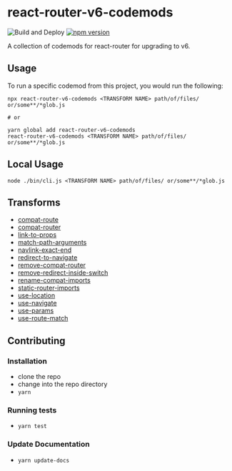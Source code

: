 # react-router-v6-codemods

![Build and Deploy](https://github.com/rajasegar/react-router-v6-codemods/workflows/CI/badge.svg)
[![npm version](http://img.shields.io/npm/v/react-router-v6-codemods.svg?style=flat)](https://npmjs.org/package/react-router-v6-codemods 'View this project on npm')


A collection of codemods for react-router for upgrading to v6.

## Usage

To run a specific codemod from this project, you would run the following:

```
npx react-router-v6-codemods <TRANSFORM NAME> path/of/files/ or/some**/*glob.js

# or

yarn global add react-router-v6-codemods
react-router-v6-codemods <TRANSFORM NAME> path/of/files/ or/some**/*glob.js
```

## Local Usage
```
node ./bin/cli.js <TRANSFORM NAME> path/of/files/ or/some**/*glob.js
```

## Transforms

<!--TRANSFORMS_START-->
* [compat-route](transforms/compat-route/README.md)
* [compat-router](transforms/compat-router/README.md)
* [link-to-props](transforms/link-to-props/README.md)
* [match-path-arguments](transforms/match-path-arguments/README.md)
* [navlink-exact-end](transforms/navlink-exact-end/README.md)
* [redirect-to-navigate](transforms/redirect-to-navigate/README.md)
* [remove-compat-router](transforms/remove-compat-router/README.md)
* [remove-redirect-inside-switch](transforms/remove-redirect-inside-switch/README.md)
* [rename-compat-imports](transforms/rename-compat-imports/README.md)
* [static-router-imports](transforms/static-router-imports/README.md)
* [use-location](transforms/use-location/README.md)
* [use-navigate](transforms/use-navigate/README.md)
* [use-params](transforms/use-params/README.md)
* [use-route-match](transforms/use-route-match/README.md)
<!--TRANSFORMS_END-->

## Contributing

### Installation

* clone the repo
* change into the repo directory
* `yarn`

### Running tests

* `yarn test`

### Update Documentation

* `yarn update-docs`
